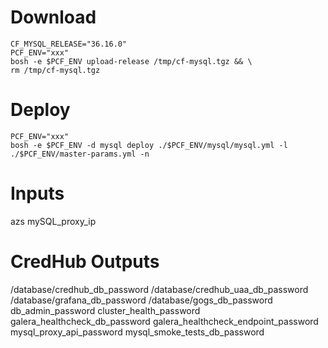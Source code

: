 # Download

```
CF_MYSQL_RELEASE="36.16.0"
PCF_ENV="xxx"
bosh -e $PCF_ENV upload-release /tmp/cf-mysql.tgz && \
rm /tmp/cf-mysql.tgz
```

# Deploy

```
PCF_ENV="xxx"
bosh -e $PCF_ENV -d mysql deploy ./$PCF_ENV/mysql/mysql.yml -l ./$PCF_ENV/master-params.yml -n
```

# Inputs
azs
mySQL_proxy_ip

# CredHub Outputs
/database/credhub_db_password
/database/credhub_uaa_db_password
/database/grafana_db_password
/database/gogs_db_password
db_admin_password
cluster_health_password
galera_healthcheck_db_password
galera_healthcheck_endpoint_password
mysql_proxy_api_password
mysql_smoke_tests_db_password

